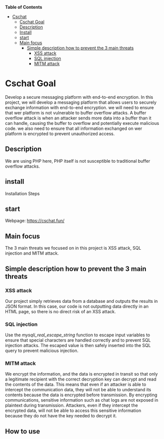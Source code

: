 <!-- Readme-->
**Table of Contents**  

- [Cschat](#cschat)
    - [Cschat Goal](#cschat-goal)
    - [Description](#description)
  - [Install](#%E5%AE%89%E8%A3%85)
  - [start](#%E4%BD%BF%E7%94%A8)
  - [Main focus](#%E4%B8%BB%E8%A6%81%E5%8A%9F%E8%83%BD)
    - [Simple description how to prevent the 3 main threats](#%E7%AE%80%E5%8D%95%E6%8F%8F%E8%BF%B0%E6%80%8E%E4%B9%88%E9%A2%84%E9%98%B2%E4%B8%BB%E8%A6%81%E5%A8%81%E8%83%81)
        - [XSS attack](#xss%E6%94%BB%E5%87%BB)
        - [SQL injection](#sql-injection)
        - [MITM attack](#mitm%E6%94%BB%E5%87%BB)

<!-- END doctoc generated TOC please keep comment here to allow auto update -->

# Cschat Goal
Develop a secure messaging platform with end-to-end encryption.
In this project, we will develop a messaging platform that allows users to securely exchange information with end-to-end encryption. we will need to ensure that wer platform is not vulnerable to buffer overflow attacks. A buffer overflow attack is when an attacker sends more data into a buffer than it can handle, causing the buffer to overflow and potentially execute malicious code. we also need to ensure that all information exchanged on wer platform is encrypted to prevent unauthorized access.

## Description
We are using PHP here, PHP itself is not susceptible to traditional buffer overflow attacks.

## install

Installation Steps

## start
Webpage: https://cschat.fun/

## Main focus
The 3 main threats we focused on in this project is XSS attack, SQL injection and MITM attack.

## Simple description how to prevent the 3 main threats
### XSS attack
Our project simply retrieves data from a database and outputs the results in JSON format. In this case, our code is not outputting data directly in an HTML page, so there is no direct risk of an XSS attack.
### SQL injection
Use the *mysqli_real_escape_string* function to escape input variables to ensure that special characters are handled correctly and to prevent SQL injection attacks. The escaped value is then safely inserted into the SQL query to prevent malicious injection.
### MITM attack
We encrypt the information, and the data is encrypted in transit so that only a legitimate recipient with the correct decryption key can decrypt and read the contents of the data. This means that even if an attacker is able to intercept the communication data, they will not be able to understand its contents because the data is encrypted before transmission. By encrypting communications, sensitive information such as chat logs are not exposed in plaintext during transmission. Attackers, even if they intercept the encrypted data, will not be able to access this sensitive information because they do not have the key needed to decrypt it.

## How to use






